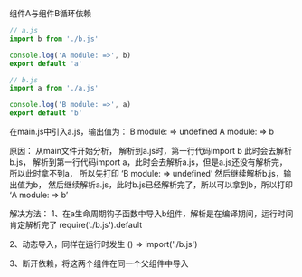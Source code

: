 组件A与组件B循环依赖

```js
// a.js
import b from './b.js'

console.log('A module: =>', b)
export default 'a'
```

```js
// b.js
import a from './a.js'

console.log('B module: =>', a)
export default 'b'
```
在main.js中引入a.js，输出值为：
B module: => undefined
A module: => b

原因：
从main文件开始分析，
解析到a.js时，第一行代码import b
此时会去解析b.js，
解析到第一行代码import a，此时会去解析a.js，但是a.js还没有解析完，所以此时拿不到a，
所以先打印 ‘B module: => undefined’
然后继续解析b.js，输出值为b，
然后继续解析a.js，此时b.js已经解析完了，所以可以拿到b，所以打印 ‘A module: => b’

解决方法：
1、在a生命周期钩子函数中导入b组件，解析是在编译期间，运行时间肯定解析完了
require('./b.js').default

2、动态导入，同样在运行时发生
() => import('./b.js')

3、断开依赖，将这两个组件在同一个父组件中导入
